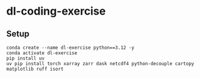 # dl-coding-exercise

## Setup

```
conda create --name dl-exercise python==3.12 -y
conda activate dl-exercise
pip install uv
uv pip install torch xarray zarr dask netcdf4 python-decouple cartopy matplotlib ruff isort
```